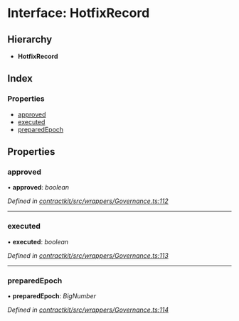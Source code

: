 # Interface: HotfixRecord

## Hierarchy

* **HotfixRecord**

## Index

### Properties

* [approved](_wrappers_governance_.hotfixrecord.md#approved)
* [executed](_wrappers_governance_.hotfixrecord.md#executed)
* [preparedEpoch](_wrappers_governance_.hotfixrecord.md#preparedepoch)

## Properties

###  approved

• **approved**: *boolean*

*Defined in [contractkit/src/wrappers/Governance.ts:112](https://github.com/celo-org/celo-monorepo/blob/master/packages/contractkit/src/wrappers/Governance.ts#L112)*

___

###  executed

• **executed**: *boolean*

*Defined in [contractkit/src/wrappers/Governance.ts:113](https://github.com/celo-org/celo-monorepo/blob/master/packages/contractkit/src/wrappers/Governance.ts#L113)*

___

###  preparedEpoch

• **preparedEpoch**: *BigNumber*

*Defined in [contractkit/src/wrappers/Governance.ts:114](https://github.com/celo-org/celo-monorepo/blob/master/packages/contractkit/src/wrappers/Governance.ts#L114)*
